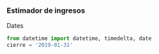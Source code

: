 ### Estimador de ingresos

Dates 
```python
from datetime import datetime, timedelta, date
cierre = '2019-01-31'
```
